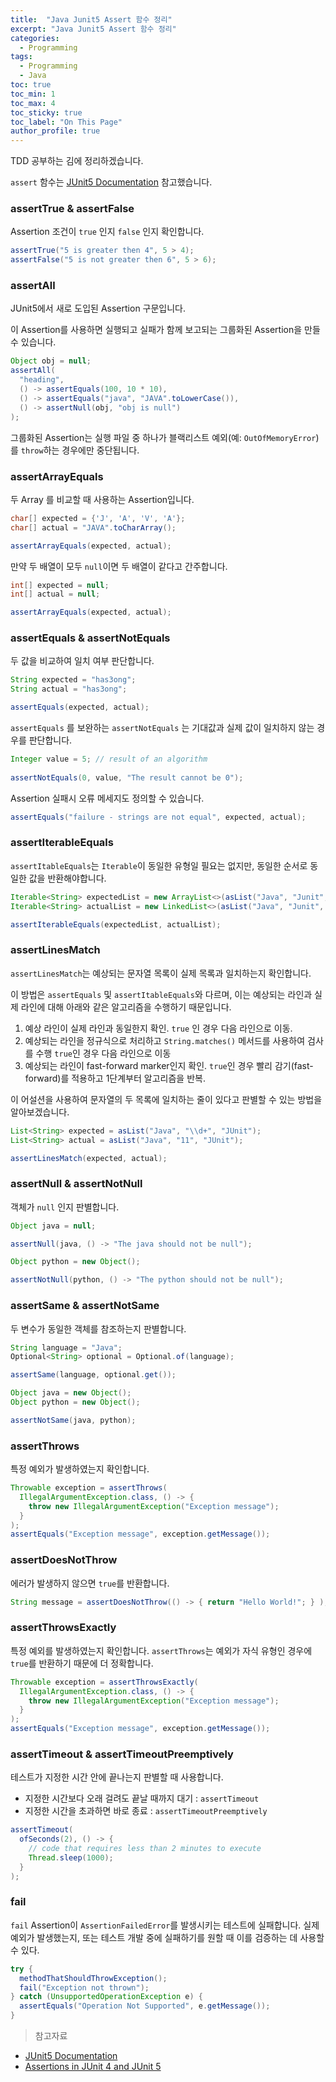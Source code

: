 ```yaml
---
title:  "Java Junit5 Assert 함수 정리"
excerpt: "Java Junit5 Assert 함수 정리"
categories:
  - Programming
tags:
  - Programming
  - Java
toc: true
toc_min: 1
toc_max: 4
toc_sticky: true
toc_label: "On This Page"
author_profile: true
---
```


TDD 공부하는 김에 정리하겠습니다.

`assert` 함수는 [JUnit5 Documentation](https://junit.org/junit5/docs/current/api/org.junit.jupiter.api/org/junit/jupiter/api/Assertions.html) 참고했습니다.

### assertTrue & assertFalse​

Assertion 조건이 `true` 인지 `false` 인지 확인합니다.

```java
assertTrue("5 is greater then 4", 5 > 4);
assertFalse("5 is not greater then 6", 5 > 6);
```

### assertAll

JUnit5에서 새로 도입된 Assertion 구문입니다.

이 Assertion를 사용하면 실행되고 실패가 함께 보고되는 그룹화된 Assertion을 만들 수 있습니다.

```java
Object obj = null;
assertAll(
  "heading",
  () -> assertEquals(100, 10 * 10),
  () -> assertEquals("java", "JAVA".toLowerCase()),
  () -> assertNull(obj, "obj is null")
);
```

그룹화된 Assertion는 실행 파일 중 하나가 블랙리스트 예외(예: `OutOfMemoryError`)를 `throw`하는 경우에만 중단됩니다.

### assertArrayEquals

두 Array 를 비교할 때 사용하는 Assertion입니다.

```java
char[] expected = {'J', 'A', 'V', 'A'};
char[] actual = "JAVA".toCharArray();

assertArrayEquals(expected, actual);
```

만약 두 배열이 모두 `null`이면 두 배열이 같다고 간주합니다.

```java
int[] expected = null;
int[] actual = null;

assertArrayEquals(expected, actual);
```

### assertEquals​ & assertNotEquals

두 값을 비교하여 일치 여부 판단합니다.

```java
String expected = "has3ong";
String actual = "has3ong";

assertEquals(expected, actual);
```
`assertEquals` 를 보완하는 `assertNotEquals` 는 기대값과 실제 값이 일치하지 않는 경우를 판단합니다.

```java
Integer value = 5; // result of an algorithm
    
assertNotEquals(0, value, "The result cannot be 0");
```

Assertion 실패시 오류 메세지도 정의할 수 있습니다.

```java
assertEquals("failure - strings are not equal", expected, actual);
```

### assertIterableEquals​

`assertItableEquals`는 `Iterable`이 동일한 유형일 필요는 없지만, 동일한 순서로 동일한 값을 반환해야합니다.

```java
Iterable<String> expectedList = new ArrayList<>(asList("Java", "Junit", "Test"));
Iterable<String> actualList = new LinkedList<>(asList("Java", "Junit", "Test"));

assertIterableEquals(expectedList, actualList);
```

### assertLinesMatch​

`assertLinesMatch`는 예상되는 문자열 목록이 실제 목록과 일치하는지 확인합니다.

이 방법은 `assertEquals` 및 `assertItableEquals`와 다르며, 이는 예상되는 라인과 실제 라인에 대해 아래와 같은 알고리즘을 수행하기 때문입니다.

1. 예상 라인이 실제 라인과 동일한지 확인. `true` 인 경우 다음 라인으로 이동.
2. 예상되는 라인을 정규식으로 처리하고 `String.matches()` 메서드를 사용하여 검사를 수행 `true`인 경우 다음 라인으로 이동
3. 예상되는 라인이 fast-forward marker인지 확인. `true`인 경우 빨리 감기(fast-forward)를 적용하고 1단계부터 알고리즘을 반복.

이 어설션을 사용하여 문자열의 두 목록에 일치하는 줄이 있다고 판별할 수 있는 방법을 알아보겠습니다.

```java
List<String> expected = asList("Java", "\\d+", "JUnit");
List<String> actual = asList("Java", "11", "JUnit");

assertLinesMatch(expected, actual);
```

### assertNull​ & assertNotNull

객체가 `null` 인지 판별합니다.

```java
Object java = null;

assertNull(java, () -> "The java should not be null");

Object python = new Object();

assertNotNull(python, () -> "The python should not be null");
```

### assertSame & assertNotSame

두 변수가 동일한 객체를 참조하는지 판별합니다.

```java
String language = "Java";
Optional<String> optional = Optional.of(language);

assertSame(language, optional.get());

Object java = new Object();
Object python = new Object();

assertNotSame(java, python);
```

### assertThrows

특정 예외가 발생하였는지 확인합니다.

```java
Throwable exception = assertThrows(
  IllegalArgumentException.class, () -> {
    throw new IllegalArgumentException("Exception message");
  }
);
assertEquals("Exception message", exception.getMessage());
```

### assertDoesNotThrow​

에러가 발생하지 않으면 `true`를 반환합니다.

```java
String message = assertDoesNotThrow(() -> { return "Hello World!"; } );
```

### assertThrowsExactly​

특정 예외를 발생하였는지 확인합니다. `assertThrows`는 예외가 자식 유형인 경우에 `true`를 반환하기 때문에 더 정확합니다.

```java
Throwable exception = assertThrowsExactly(
  IllegalArgumentException.class, () -> {
    throw new IllegalArgumentException("Exception message");
  }
);
assertEquals("Exception message", exception.getMessage());
```

### assertTimeout​ & assertTimeoutPreemptively​

테스트가 지정한 시간 안에 끝나는지 판별할 때 사용합니다.

* 지정한 시간보다 오래 걸려도 끝날 때까지 대기 : `assertTimeout`
* 지정한 시간을 초과하면 바로 종료 : `assertTimeoutPreemptively`

```java
assertTimeout(
  ofSeconds(2), () -> {
    // code that requires less than 2 minutes to execute
    Thread.sleep(1000);
  }
);
```

### fail

`fail` Assertion이 `AssertionFailedError`를 발생시키는 테스트에 실패합니다. 실제 예외가 발생했는지, 또는 테스트 개발 중에 실패하기를 원할 때 이를 검증하는 데 사용할 수 있다.

```java
try {
  methodThatShouldThrowException();
  fail("Exception not thrown");
} catch (UnsupportedOperationException e) {
  assertEquals("Operation Not Supported", e.getMessage());
}
```

> 참고자료

* [JUnit5 Documentation](https://junit.org/junit5/docs/current/api/org.junit.jupiter.api/org/junit/jupiter/api/Assertions.html)
* [Assertions in JUnit 4 and JUnit 5](https://www.baeldung.com/junit-assertions)